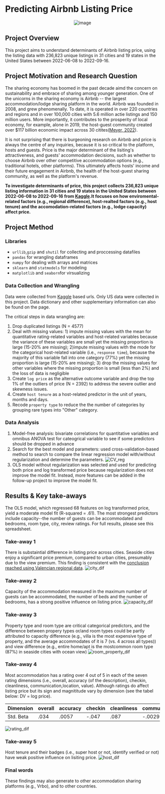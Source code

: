 # Predicting Airbnb Listing Price
<div align="center">
  
![image](https://user-images.githubusercontent.com/90875339/192396927-6b705b6f-220e-41b9-943f-040d166c4686.png)
</div>

## Project Overview
This project aims to understand determinants of Airbnb listing price, using the listing data with 236,823 unique listings in 31 cities and 19 states in the United States between 2022-06-08 to 2022-09-16.

## Project Motivation and Research Question
The sharing economy has boomed in the past decade aimd the concern on sustainability and embrace of sharing among younger generation. One of the unicorns in the sharing economy is Airbnb -- the largest accommodation/lodge sharing platform in the world. Airbnb was founded in 2008, and grew phenomenally. To date, it is operated in over 220 countries and regions and in over 100,000 cities with 5.6 million actie listings and 150 million users. More importantly, it contributes to the prosperity of local economy, for example, alone in 2019, the host-guest community created over $117 billion economic impact across 30 citites([Meyer, 2022](https://www.thezebra.com/resources/home/airbnb-statistics/)).

It is not surprising that there is burgeoning research on Airbnb and price is always the centre of any inquiries, because it is so critical to the platform, hosts and guests. Price is the major determinant of the lisiting's attractiveness, and guests' accommodation decisions, such as whether to choose Airbnb over other competitive accommodation options (e.g., traditional hotels, other platforms). This ultimately affects hosts' income and their future engagement in Airbnb, the health of the host-guest sharing community, as well as the platform's revenue.

**To investigate determinants of price, this project collects 236,823 unique listing information in 31 cities and 19 states in the United States between 2022-06-08 to 2022-09-16 from [Kaggle](http://insideairbnb.com/get-the-data/).It focuses on how enviromental-related factors (e.g., regional difference), host-realted factors (e.g., host tenure) and the accomodation-related factors (e.g., lodge capacity) affect price.**

## Project Method

### Libraries
- ```urllib```,```gzip``` and ```shutil``` for collecting and proccessing datafiles
- ```pandas``` for wrangling dataframes
- ```numpy``` for dealing with arrays and matrices
- ```sklearn``` and ```statmodels``` for modeling
- ```matplotlib``` and ```seaborn```for virsualizing

### Data Collection and Wrangling
Data were collected from [Kaggle](http://insideairbnb.com/get-the-data/) based urls. Only US data were collected in this project. Data dictionary and other supplementary information can also be found on the page.

The critical steps in data wrangling are:
1. Drop duplicated listings (N = 4577)
2. Deal with missing values: 1) impute missing values with the mean for quantitative rating-related variables and host-related variables because the variance of these variables are small yet the missing proportion is large (15-20% are missing); 2)impute missing values with the mode for the categorical host-related variable (i.e., ```response time```), because the majority of this variable fall into one category (77%) yet the missing proportion is large (15-20% are missing); 3) drop the missing values for other variables where the missing proportion is small (less than 2%) and the loss of data is negligible
3. Create ```log price``` as the alternative outcome variable and drop the top 1% of the outliers of price (N = 2392) to address the severe outlier and skewness issues.
4. Create ```host tenure``` as a host-related predictor in the unit of years, months and days.
5. Recode ```property type``` to reduce the the number of categories by grouping rare types into "Other" category.

### Data Analysis
1. Model-free analysis: bivariate correlations for quantitative variables and omnibus ANOVA test for cateogrical variable to see if some predictors should be dropped in advance
2. Search for the best model and parameters: used cross-validation-based method to search to compare the linear regression model with/without regularization and determine the parameters.
![CV_reg](https://user-images.githubusercontent.com/90875339/192400800-10ee7a9d-5542-43a5-a39a-3bfb496449b2.png)
3. OLS model without regularization was selected and used for predicting both price and log transformed price because regularization does not improve the model fit. Instead, more features can be added in the follow-up project to improve the model fit.

## Results & Key take-aways
The OLS model, which regressed 68 features on log transformed price, yield a moderate model fit (R-squared = .61). The most strongest predictors include capacity--the number of guests can be accommodated and bedrooms, room type, city, review ratings. For full results, please see this spreadsheet.

### Take-away 1
There is substaintial difference in listing price across cities. Seaside cities enjoy a significant price premium, compared to urban cities, presumably due to the view premium. This finding is consistent with the [conclusion reached using Valencian regional data](https://www.mdpi.com/2071-1050/10/12/4596).
![city_dif](https://user-images.githubusercontent.com/90875339/192404403-92559518-824d-462a-bf72-fd46c351e5c0.png)

### Take-away 2
Capacity of the accommodation measured in the maximum number of guests can be accommodated, the number of beds and the number of bedrooms, has a strong positive influence on listing price.
![capacity_dif](https://user-images.githubusercontent.com/90875339/192404350-2b88e72d-7efb-4c9f-b08a-4aa81d48419c.png)


### Take-away 3
Property type and room type are critical categorical predictors, and the difference between propery types or/and room types could be partly attributed to capacity difference (e.g., villa is the most expensive type of property, and the average accommodates of it is 7 (vs. 4 across all types)) and view difference (e.g., entire home/apt is the mostcommon room type (87%) in seaside cities with ocean view)
![room_property_dif](https://user-images.githubusercontent.com/90875339/192404296-ea064b01-3d19-4683-b2ab-a3e355280a73.png)

### Take-away 4
Most accommodation has a rating over 4 out of 5 in each of the seven rating dimensions (i.e., overall, accuracy (of the description), checkin, cleanliness, communication,location, value). Although ratings do affect listing price but its sign and magnititude vary by dimension (see the tabel below: DV = log price).

<div align="center">
  
|Dimension|overall|accuracy|checkin|cleanliness|communication|location|value|
|---------|-------|--------|-------|-----------|-------------|--------|-----|
|Std. Beta|.034|.0057|-.047|.087|-.0029|.115|-.113|

</div>

![rating_dif](https://user-images.githubusercontent.com/90875339/192404327-9504697d-139b-4965-99bf-80d756263b8f.png)

### Take-away 5
Host tenure and their badges (i.e., super host or not, identify verified or not) have weak positive influence on lisiting price.
![host_dif](https://user-images.githubusercontent.com/90875339/192404369-9b17196a-8088-468c-8da4-b72b23f16dd0.png)

### Final words
These findings may also generate to other accommodation sharing platforms (e.g., Vrbo), and to other countries.
